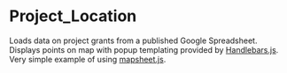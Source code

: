 # Project_Location

Loads data on project grants from a published Google Spreadsheet.  Displays points on map with popup templating provided by <a href="https://github.com/wycats/handlebars.js" target="_blank">Handlebars.js</a>.  
Very simple example of using <a href="https://github.com/jsoma/mapsheet" target="_blank">mapsheet.js</a>.
